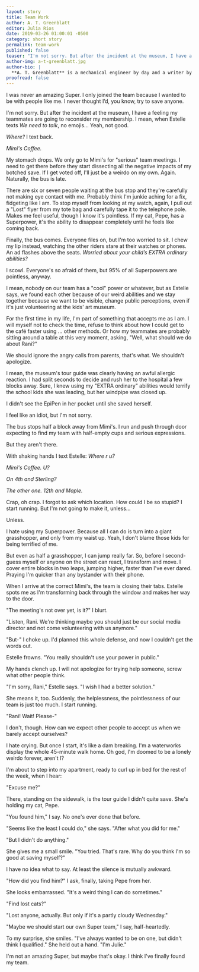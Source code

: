 ```yaml
---
layout: story
title: Team Work
author: A. T. Greenblatt
editor: Julia Rios
date: 2019-03-26 01:00:01 -0500
category: short story
permalink: team-work
published: false
teaser: "I'm not sorry. But after the incident at the museum, I have a feeling my teammates are going to reconsider my membership."
author-img: a-t-greenblatt.jpg
author-bio: |
  **A. T. Greenblatt** is a mechanical engineer by day and a writer by night. She lives in Philadelphia where she's well acquainted with all four seasons and is known to frequently subject her friends to various cooking and home brewing experiments. She is a graduate of Viable Paradise XVI and Clarion West 2017. Her work is forthcoming or has appeared in _Uncanny Magazine_, _Beneath Ceaseless Skies_, and _Disabled People Destroy Science Fiction_, as well as other fine places. You can find her online at [http://atgreenblatt.com](http://atgreenblatt.com) and on Twitter at [@AtGreenblatt](https://www.twitter.com/AtGreenblatt).
proofread: false
---
```


I was never an amazing Super. I only joined the team because I wanted to be with people like me. I never thought I’d, you know, try to save anyone.

I'm not sorry. But after the incident at the museum, I have a feeling my teammates are going to reconsider my membership. I mean, when Estelle texts _We need to talk_, no emojis… Yeah, not good.

_Where?_ I text back.

_Mimi's Coffee._

My stomach drops. We only go to Mimi's for "serious" team meetings. I need to get there before they start dissecting all the negative impacts of my botched save. If I get voted off, I'll just be a weirdo on my own. Again. Naturally, the bus is late.

There are six or seven people waiting at the bus stop and they're carefully not making eye contact with me. Probably think I'm junkie aching for a fix, fidgeting like I am. To stop myself from looking at my watch, again, I pull out a "Lost" flyer from my tote bag and carefully tape it to the telephone pole. Makes me feel useful, though I know it's pointless. If my cat, Pepe, has a Superpower, it's the ability to disappear completely until he feels like coming back.

Finally, the bus comes. Everyone files on, but I'm too worried to sit. I chew my lip instead, watching the other riders stare at their watches or phones. An ad flashes above the seats. _Worried about your child’s EXTRA ordinary abilities?_

I scowl. Everyone's so afraid of them, but 95% of all Superpowers are pointless, anyway.

I mean, nobody on our team has a "cool" power or whatever, but as Estelle says, we found each other because of our weird abilities and we stay together because we want to be visible, change public perceptions, even if it's just volunteering at the kids' art museum.

For the first time in my life, I'm part of something that accepts me as I am. I will myself not to check the time, refuse to think about how I could get to the café faster using … other methods. Or how my teammates are probably sitting around a table at this very moment, asking, "Well, what should we do about Rani?"

We should ignore the angry calls from parents, that's what. We shouldn't apologize.

I mean, the museum's tour guide was clearly having an awful allergic reaction. I had split seconds to decide and rush her to the hospital a few blocks away. Sure, I knew using my "EXTRA ordinary" abilities would terrify the school kids she was leading, but her windpipe was closed up.

I didn't see the EpiPen in her pocket until she saved herself.

I feel like an idiot, but I'm not sorry.

The bus stops half a block away from Mimi's. I run and push through door expecting to find my team with half-empty cups and serious expressions.

But they aren't there.

With shaking hands I text Estelle: _Where r u?_

_Mimi's Coffee. U?_

_On 4th and Sterling?_

_The other one. 12th and Maple._

Crap, oh crap. I forgot to ask which location. How could I be so stupid? I start running. But I'm not going to make it, unless…

Unless.

I hate using my Superpower. Because all I can do is turn into a giant grasshopper, and only from my waist up. Yeah, I don't blame those kids for being terrified of me.

But even as half a grasshopper, I can jump really far. So, before I second-guess myself or anyone on the street can react, I transform and move. I cover entire blocks in two leaps, jumping higher, faster than I've ever dared. Praying I'm quicker than any bystander with their phone.

When I arrive at the correct Mimi's, the team is closing their tabs. Estelle spots me as I'm transforming back through the window and makes her way to the door.

"The meeting's not over yet, is it?" I blurt.

"Listen, Rani. We're thinking maybe you should just be our social media director and not come volunteering with us anymore."

"But-" I choke up. I'd planned this whole defense, and now I couldn't get the words out.

Estelle frowns. "You really shouldn't use your power in public."

My hands clench up. I will not apologize for trying help someone, screw what other people think.

"I'm sorry, Rani," Estelle says. "I wish I had a better solution."

She means it, too. Suddenly, the helplessness, the pointlessness of our team is just too much. I start running.

"Rani! Wait! Please-"

I don't, though. How can we expect other people to accept us when we barely accept ourselves?

I hate crying. But once I start, it's like a dam breaking. I'm a waterworks display the whole 45-minute walk home. Oh god, I'm doomed to be a lonely weirdo forever, aren't I?

I'm about to step into my apartment, ready to curl up in bed for the rest of the week, when I hear:

"Excuse me?"

There, standing on the sidewalk, is the tour guide I didn't quite save. She's holding my cat, Pepe.

"You found him," I say. No one's ever done that before.

"Seems like the least I could do," she says. "After what you did for me."

"But I didn't do anything."

She gives me a small smile. "You tried. That's rare. Why do you think I'm so good at saving myself?"

I have no idea what to say. At least the silence is mutually awkward.

"How did you find him?" I ask, finally, taking Pepe from her.

She looks embarrassed. "It's a weird thing I can do sometimes."

"Find lost cats?"

"Lost anyone, actually. But only if it's a partly cloudy Wednesday."

"Maybe we should start our own Super team," I say, half-heartedly.

To my surprise, she smiles. "I've always wanted to be on one, but didn't think I qualified." She held out a hand. "I'm Julie."

I'm not an amazing Super, but maybe that's okay. I think I've finally found my team.
